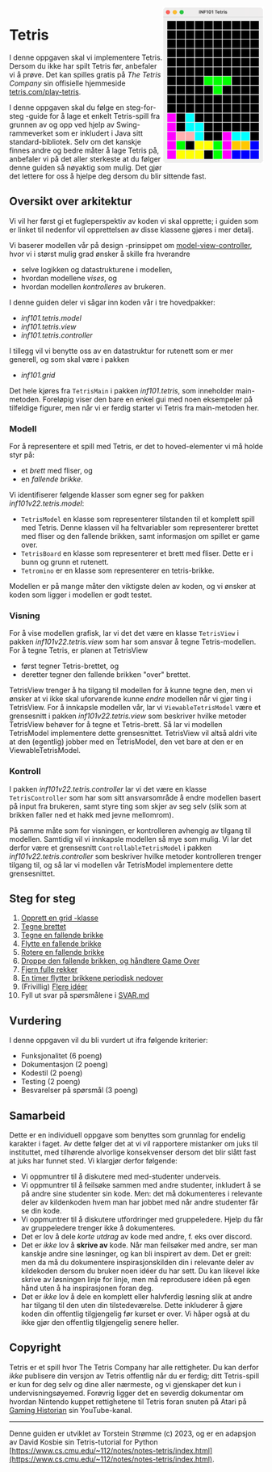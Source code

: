 <img align="right" width=200 src="./guide/pics/tetris-inaction.png">

# Tetris

I denne oppgaven skal vi implementere Tetris. Dersom du ikke har spilt Tetris før, anbefaler vi å prøve. Det kan spilles gratis på *The Tetris Company* sin offisielle hjemmeside [tetris.com/play-tetris](https://tetris.com/play-tetris/).

I denne oppgaven skal du følge en steg-for-steg -guide for å lage et enkelt Tetris-spill fra grunnen av og opp ved hjelp av Swing-rammeverket som er inkludert i Java sitt standard-bibliotek. Selv om det kanskje finnes andre og bedre måter å lage Tetris på, anbefaler vi på det aller sterkeste at du følger denne guiden så nøyaktig som mulig. Det gjør det lettere for oss å hjelpe deg dersom du blir sittende fast.

## Oversikt over arkitektur

Vi vil her først gi et fugleperspektiv av koden vi skal opprette; i guiden som er linket til nedenfor vil opprettelsen av disse klassene gjøres i mer detalj.

Vi baserer modellen vår på design -prinsippet om [model-view-controller](https://en.wikipedia.org/wiki/Model%E2%80%93view%E2%80%93controller), hvor vi i størst mulig grad ønsker å skille fra hverandre
 - selve logikken og datastrukturene i modellen,
 - hvordan modellene *vises*, og
 - hvordan modellen *kontrolleres* av brukeren.

I denne guiden deler vi sågar inn koden vår i tre hovedpakker: 
 - *inf101.tetris.model*
 - *inf101.tetris.view*
 - *inf101.tetris.controller*

I tillegg vil vi benytte oss av en datastruktur for rutenett som er mer generell, og som skal være i pakken
 - *inf101.grid*

Det hele kjøres fra `TetrisMain` i pakken *inf101.tetris*, som inneholder main-metoden. Foreløpig viser den bare en enkel gui med noen eksempeler på tilfeldige figurer, men når vi er ferdig starter vi Tetris fra main-metoden her.

### Modell

For å representere et spill med Tetris, er det to hoved-elementer vi må holde styr på:
 - et *brett* med fliser, og
 - en *fallende brikke*.

Vi identifiserer følgende klasser som egner seg for pakken *inf101v22.tetris.model*:
 - `TetrisModel` en klasse som representerer tilstanden til et komplett spill med Tetris. Denne klassen vil ha feltvariabler som representerer brettet med fliser og den fallende brikken, samt informasjon om spillet er game over.
 - `TetrisBoard` en klasse som representerer et brett med fliser. Dette er i bunn og grunn et rutenett.
 - `Tetromino` er en klasse som representerer en tetris-brikke.

 Modellen er på mange måter den viktigste delen av koden, og vi ønsker at koden som ligger i modellen er godt testet.

 ### Visning

 For å vise modellen grafisk, lar vi det det være en klasse `TetrisView` i pakken *inf101v22.tetris.view* som har som ansvar å tegne Tetris-modellen. For å tegne Tetris, er planen at TetrisView
  - først tegner Tetris-brettet, og
  - deretter tegner den fallende brikken "over" brettet.

TetrisView trenger å ha tilgang til modellen for å kunne tegne den, men vi ønsker at vi ikke skal uforvarende kunne *endre* modellen når vi gjør ting i TetrisView. For å innkapsle modellen vår, lar vi `ViewableTetrisModel` være et grensesnitt i pakken *inf101v22.tetris.view* som beskriver hvilke metoder TetrisView behøver for å tegne et Tetris-brett. Så lar vi modellen TetrisModel implementere dette grensesnittet. TetrisView vil altså aldri vite at den (egentlig) jobber med en TetrisModel, den vet bare at den er en ViewableTetrisModel.

### Kontroll

I pakken *inf101v22.tetris.controller* lar vi det være en klasse `TetrisController` som har som sitt ansvarsområde å endre modellen basert på input fra brukeren, samt styre ting som skjer av seg selv (slik som at brikken faller ned et hakk med jevne mellomrom).

På samme måte som for visningen, er kontrolleren avhengig av tilgang til modellen. Samtidig vil vi innkapsle modellen så mye som mulig. Vi lar det derfor være et grensesnitt `ControllableTetrisModel` i pakken *inf101v22.tetris.controller* som beskriver hvilke metoder kontrolleren trenger tilgang til, og så lar vi modellen vår TetrisModel implementere dette grensesnittet.

## Steg for steg

1. [Opprett en grid -klasse](./guide/01-grid.md)
2. [Tegne brettet](./guide/02-tegnrutenett.md)
3. [Tegne en fallende brikke](./guide/03-tegnbrikke.md)
4. [Flytte en fallende brikke](./guide/04-flyttebrikke.md)
5. [Rotere en fallende brikke](./guide/05-roterebrikke.md)
6. [Droppe den fallende brikken, og håndtere Game Over](./guide/06-droppebrikke.md)
7. [Fjern fulle rekker](./guide/07-fjernefullerekker.md)
8. [En timer flytter brikkene periodisk nedover](./guide/08-timer.md)
9. (Frivillig) [Flere idéer](./guide/09-ideer.md)
10. Fyll ut svar på spørsmålene i [SVAR.md](./SVAR.md)

## Vurdering

I denne oppgaven vil du bli vurdert ut ifra følgende kriterier:

 - Funksjonalitet (6 poeng)
 - Dokumentasjon (2 poeng)
 - Kodestil (2 poeng)
 - Testing (2 poeng)
 - Besvarelser på spørsmål (3 poeng)

 ## Samarbeid

 Dette er en individuell oppgave som benyttes som grunnlag for endelig karakter i faget. Av dette følger det at vi vil rapportere mistanker om juks til instituttet, med tilhørende alvorlige konsekvenser dersom det blir slått fast at juks har funnet sted. Vi klargjør derfor følgende:

 - Vi oppmuntrer til å diskutere med med-studenter underveis.
 - Vi oppmuntrer til å feilsøke sammen med andre studenter, inkludert å se på andre sine studenter sin kode. Men: det må dokumenteres i relevante deler av kildenkoden hvem man har jobbet med når andre studenter får se din kode.
 - Vi oppmuntrer til å diskutere utfordringer med gruppeledere. Hjelp du får av gruppeledere trenger ikke å dokumenteres.
 - Det er lov å dele *korte utdrag* av kode med andre, f. eks over discord.
 - Det er *ikke* lov å **skrive av** kode. Når man feilsøker med andre, ser man kanskje andre sine løsninger, og kan bli inspirert av dem. Det er greit: men da må du dokumentere inspirasjonskilden din i relevante deler av kildekoden dersom du bruker noen idéer du har sett. Du kan likevel ikke skrive av løsningen linje for linje, men må reprodusere idéen på egen hånd uten å ha inspirasjonen foran deg.
 - Det er *ikke* lov å dele en komplett eller halvferdig løsning slik at andre har tilgang til den uten din tilstedeværelse. Dette inkluderer å gjøre koden din offentlig tilgjengelig før kurset er over. Vi håper også at du ikke gjør den offentlig tilgjengelig senere heller.

 ## Copyright

 Tetris er et spill hvor The Tetris Company har alle rettigheter. Du kan derfor *ikke* publisere din versjon av Tetris offentlig når du er ferdig; ditt Tetris-spill er kun for deg selv og dine aller nærmeste, og vi gjenskaper det kun i undervisningsøyemed. Forøvrig ligger det en severdig dokumentar om hvordan Nintendo kuppet rettighetene til Tetris  foran snuten på Atari på [Gaming Historian](https://www.youtube.com/watch?v=_fQtxKmgJC8) sin YouTube-kanal.

 ---

Denne guiden er utviklet av Torstein Strømme (c) 2023, og er en adapsjon av David Kosbie sin Tetris-tutorial for Python [https://www.cs.cmu.edu/~112/notes/notes-tetris/index.html](https://www.cs.cmu.edu/~112/notes/notes-tetris/index.html).
